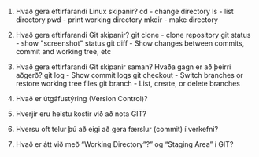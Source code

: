 1. Hvað gera eftirfarandi Linux skipanir?
cd - change directory
ls - list directory
pwd - print working directory
mkdir - make directory

2. Hvað gera eftirfarandi Git skipanir?
git clone - clone repository
git status - show "screenshot" status
git diff - Show changes between commits, commit and working tree, etc

3. Hvað gera eftirfarandi Git skipanir saman? Hvaða gagn er að þeirri aðgerð?
git log - Show commit logs
git checkout - Switch branches or restore working tree files
git branch -  List, create, or delete branches

4. Hvað er útgáfustýring (Version Control)?

5. Hverjir eru helstu kostir við að nota GIT?

6. Hversu oft telur þú að eigi að gera færslur (commit) í verkefni?

7. Hvað er átt við með “Working Directory”?” og “Staging Area” í GIT?